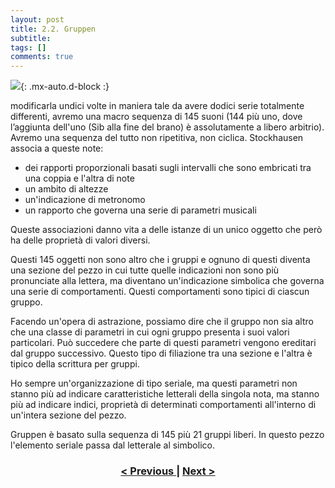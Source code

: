 ```yaml
---
layout: post
title: 2.2. Gruppen
subtitle:
tags: []
comments: true
---
```


![](https://velitch.github.io/velitch/assets/img/learn/analisi_composizioni_stockhausen/GRUPPEN.jpg){: .mx-auto.d-block :}

modificarla undici volte in maniera tale da avere dodici serie totalmente differenti, avremo una
macro sequenza di 145 suoni (144 più uno, dove l’aggiunta dell'uno (Sib alla fine del brano) è
assolutamente a libero arbitrio). Avremo una sequenza del tutto non ripetitiva, non ciclica.
Stockhausen associa a queste note:

- dei rapporti proporzionali basati sugli intervalli che sono embricati tra una coppia e l'altra di
note
- un ambito di altezze
- un'indicazione di metronomo
- un rapporto che governa una serie di parametri musicali

Queste associazioni danno vita a delle istanze di un unico oggetto che però ha delle proprietà di
valori diversi.

Questi 145 oggetti non sono altro che i gruppi e ognuno di questi diventa una sezione del pezzo in
cui tutte quelle indicazioni non sono più pronunciate alla lettera, ma diventano un'indicazione
simbolica che governa una serie di comportamenti. Questi comportamenti sono tipici di ciascun
gruppo.

Facendo un'opera di astrazione, possiamo dire che il gruppo non sia altro che una classe di
parametri in cui ogni gruppo presenta i suoi valori particolari. Può succedere che parte di questi
parametri vengono ereditari dal gruppo successivo. Questo tipo di filiazione tra una sezione e l'altra
è tipico della scrittura per gruppi.

Ho sempre un'organizzazione di tipo seriale, ma questi parametri non stanno più ad indicare
caratteristiche letterali della singola nota, ma stanno più ad indicare indici, proprietà di determinati
comportamenti all'interno di un'intera sezione del pezzo.

Gruppen è basato sulla sequenza di 145 più 21 gruppi liberi. In questo pezzo l'elemento seriale
passa dal letterale al simbolico.

<h3 style="text-align:center">
<a href="https://velitch.github.io/velitch/2021-11-02-02_01_kontra_punkte/">< Previous </a>
|
<a href="https://velitch.github.io/velitch/2021-11-02-03_00_da_cosa_è_costituito_un_paradigma/">Next ></a>
</h3>
